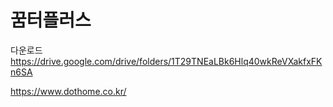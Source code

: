 # 꿈터플러스
 다운로드
 https://drive.google.com/drive/folders/1T29TNEaLBk6Hlq40wkReVXakfxFKn6SA


https://www.dothome.co.kr/
